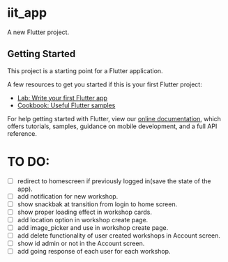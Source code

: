 # iit_app

A new Flutter project.

## Getting Started

This project is a starting point for a Flutter application.

A few resources to get you started if this is your first Flutter project:

- [Lab: Write your first Flutter app](https://flutter.dev/docs/get-started/codelab)
- [Cookbook: Useful Flutter samples](https://flutter.dev/docs/cookbook)

For help getting started with Flutter, view our
[online documentation](https://flutter.dev/docs), which offers tutorials,
samples, guidance on mobile development, and a full API reference.

# TO DO:

- [ ] redirect to homescreen if previously logged in(save the state of the app).
- [ ] add notification for new workshop.
- [ ] show snackbak at transition from login to home screen.
- [ ] show proper loading effect in workshop cards.
- [ ] add location option in workshop create page.
- [ ] add image_picker and use in workshop create page.
- [ ] add delete functionality of user created workshops in Account screen.
- [ ] show id admin or not in the Account screen.
- [ ] add going response of each user for each workshop.

